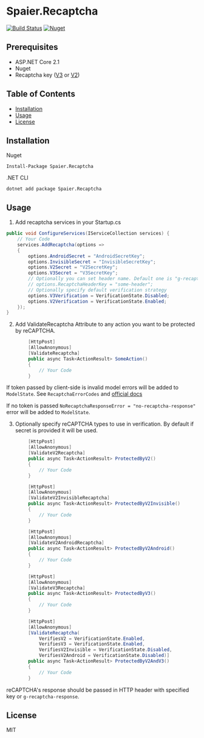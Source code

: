 # Spaier.Recaptcha

[![Build Status](https://travis-ci.org/Spaier/Spaier.Recaptcha.svg?branch=master)](https://travis-ci.org/Spaier/Spaier.Recaptcha)
[![Nuget](https://img.shields.io/nuget/v/Spaier.Recaptcha.svg)](https://www.nuget.org/packages/Spaier.Recaptcha)

## Prerequisites

- ASP.NET Core 2.1
- Nuget
- Recaptcha key ([V3](https://g.co/recaptcha/v3) or [V2](https://www.google.com/recaptcha/admin))

## Table of Contents

* [Installation](#installation)
* [Usage](#usage)
* [License](#license)

## Installation

Nuget

```
Install-Package Spaier.Recaptcha
```

.NET CLI

```
dotnet add package Spaier.Recaptcha
```

## Usage

1. Add recaptcha services in your Startup.cs

```cs
public void ConfigureServices(IServiceCollection services) {
    // Your Code
    services.AddRecaptcha(options =>
    {
        options.AndroidSecret = "AndroidSecretKey";
        options.InvisibleSecret = "InvisibleSecretKey";
        options.V2Secret = "V2SecretKey";
        options.V3Secret = "V3SecretKey";
        // Optionally you can set header name. Default one is "g-recaptcha-response"
        // options.RecaptchaHeaderKey = "some-header";
        // Optionally specify default verification strategy
        options.V3Verification = VerificationState.Disabled;
        options.V2Verification = VerificationState.Enabled;
    });
}
```

2. Add ValidateRecaptcha Attribute to any action you want to be protected by reCAPTCHA.

```cs
        [HttpPost]
        [AllowAnonymous]
        [ValidateRecaptcha]
        public async Task<ActionResult> SomeAction()
        {
            // Your Code
        }
```

If token passed by client-side is invalid model errors will be added to `ModelState`.
See `RecaptchaErrorCodes` and [official docs](https://developers.google.com/recaptcha/docs/verify)

If no token is passed `NoRecaptchaResponseError = "no-recaptcha-response"` error will be added to `ModelState`.

3. Optionally specify reCAPTCHA types to use in verification. By default if secret is provided it will be used.

```cs
        [HttpPost]
        [AllowAnonymous]
        [ValidateV2Recaptcha]
        public async Task<ActionResult> ProtectedByV2()
        {
            // Your Code
        }

        [HttpPost]
        [AllowAnonymous]
        [ValidateV2InvisibleRecaptcha]
        public async Task<ActionResult> ProtectedByV2Invisible()
        {
            // Your Code
        }

        [HttpPost]
        [AllowAnonymous]
        [ValidateV2AndroidRecaptcha]
        public async Task<ActionResult> ProtectedByV2Android()
        {
            // Your Code
        }

        [HttpPost]
        [AllowAnonymous]
        [ValidateV3Recaptcha]
        public async Task<ActionResult> ProtectedByV3()
        {
            // Your Code
        }

        [HttpPost]
        [AllowAnonymous]
        [ValidateRecaptcha(
            VerifiesV2 = VerificationState.Enabled,
            VerifiesV3 = VerificationState.Enabled,
            VerifiesV2Invisible = VerificationState.Disabled,
            VerifiesV2Android = VerificationState.Disabled)]
        public async Task<ActionResult> ProtectedByV2AndV3()
        {
            // Your Code
        }
```
 
reCAPTCHA's response should be passed in HTTP header with specified key or `g-recaptcha-response`.

## License

MIT
